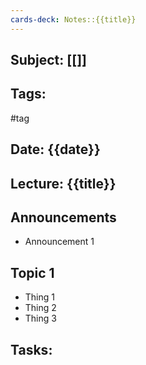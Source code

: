 ```yaml
---
cards-deck: Notes::{{title}}
---
```

## Subject: [[]]
## Tags:
#tag
## Date: {{date}}
## Lecture: {{title}}

## Announcements
- Announcement 1

## Topic 1
- Thing 1
- Thing 2
- Thing 3

## Tasks: